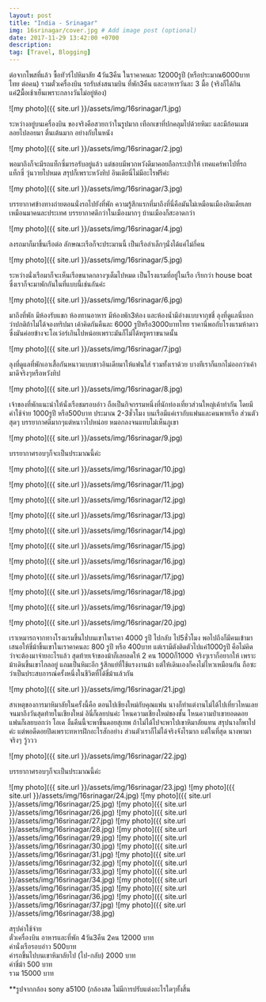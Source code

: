 ```yaml
---
layout: post
title: "India - Srinagar"
img: 16srinagar/cover.jpg # Add image post (optional)
date: 2017-11-29 13:42:00 +0700
description:
tag: [Travel, Blogging]
---
```


ต่อจากโพสที่แล้ว ซื้อทัวร์ไปหิมาลัย 4วัน3คืน ในราคาคนละ 12000รูปี (หรือประมาณ6000บาทไทย ต่อคน) รวมตั๋วเครื่องบิน รถรับส่งสนามบิน ที่พัก3คืน และอาหารวันละ 3 มื้อ (จริงก็ได้กินแค่2มื้อเช้าเย็นเพราะกลางวันไม่อยู่ห้อง)

![my photo]({{ site.url }}/assets/img/16srinagar/1.jpg)

ระหว่างอยู่บนเครื่องบิน ของจริงคือสวยกว่าในรูปมาก เทือกเขาที่ปกคลุมไปด้วยหิมะ และมีก้อนเมฆลอยไปลอยมา ตื่นเต้นมาก อย่างกับในหนัง

![my photo]({{ site.url }}/assets/img/16srinagar/2.jpg)

พอมาถึงก็จะมีรถแท็กซี่มารอรับอยู่แล้ว แต่ชอบมีพวกหวังดีมาคอยถือกระเป๋าให้ เทคแคร์พาไปที่รถแท็กซี่ วุ่นวายไปหมด สรุปก็เพราะหวังทิป  อินเดียนี่ไม่มีอะไรฟรีค่ะ

![my photo]({{ site.url }}/assets/img/16srinagar/3.jpg)

บรรยากาศข้างทางถ่ายตอนนั่งรถไปยังที่พัก ความรู้สึกแรกที่มาถึงที่นี่คือมันไม่เหมือนเมืองอินเดียเลย เหมือนมาคนละประเทศ บรรยากาศดีกว่าในเมืองมากๆ บ้านเมืองก็สะอาดกว่า

![my photo]({{ site.url }}/assets/img/16srinagar/4.jpg)

ลงรถมาก็มาขึ้นเรือต่อ ลักษณะเรือก็จะประมานนี้ เป็นเรือลำเล็กๆนั่งได้แค่ไม่กี่คน

![my photo]({{ site.url }}/assets/img/16srinagar/5.jpg)

ระหว่างนั่งเรือมาก็จะเห็นเรือขนาดกลางๆเต็มไปหมด เป็นโรงแรมที่อยู่ในเรือ เรียกว่า house boat ซึ่งเราก็จะมาพักกันในที่แบบนี้เช่นกันค่ะ

![my photo]({{ site.url }}/assets/img/16srinagar/6.jpg)

มาถึงที่พัก มีห้องรับแขก ห้องทานอาหาร มีห้องพัก3ห้อง และห้องน้ำมีอ่างแบบจากุชชี่ ลุงที่ดูแลนี่บอกว่าปกติถ้าไม่ได้จองทริปมา เค้าคิดกันคืนละ 6000 รูปีหรือ3000บาทไทย ราคานี่พอกับโรงแรมห้าดาว ซึ่งมันค่อยข้างจะโอเว่อร์เกินไปหน่อยเพราะมันก็ไม่ได้หรูหราขนาดนั้น

![my photo]({{ site.url }}/assets/img/16srinagar/7.jpg)

ลุงที่ดูแลที่พักเอาเสื้อกันหนาวแบบชาวอินเดียมาให้แฟนใส่ รวมทั้งเราด้วย บางทีเราก็แยกไม่ออกว่าเค้ามาดีจริงๆหรือหวังทิป

![my photo]({{ site.url }}/assets/img/16srinagar/8.jpg)

เจ้าของที่พักแนะนำให้นั่งเรือชมรอบอ่าว ถือเป็นกิจกรรมหนึ่งที่นักท่องเที่ยวส่วนใหญ่เค้าทำกัน โดยมีค่าใช้จ่าย 1000รูปี หรือ500บาท ประมาณ 2-3ชั่วโมง บนเรือมีแค่เรากับแฟนและคนพายเรือ ส่วนตัวสุดๆ บรรยากาศดีมากๆแต่หนาวไปหน่อย หมอกลงจนแทบไม่เห็นภูเขา

![my photo]({{ site.url }}/assets/img/16srinagar/9.jpg)

บรรยากาศรอบๆก็จะเป็นประมาณนี้ค่ะ

![my photo]({{ site.url }}/assets/img/16srinagar/10.jpg)

![my photo]({{ site.url }}/assets/img/16srinagar/11.jpg)

![my photo]({{ site.url }}/assets/img/16srinagar/12.jpg)

![my photo]({{ site.url }}/assets/img/16srinagar/13.jpg)

![my photo]({{ site.url }}/assets/img/16srinagar/14.jpg)

![my photo]({{ site.url }}/assets/img/16srinagar/15.jpg)

![my photo]({{ site.url }}/assets/img/16srinagar/16.jpg)

![my photo]({{ site.url }}/assets/img/16srinagar/17.jpg)

![my photo]({{ site.url }}/assets/img/16srinagar/18.jpg)

![my photo]({{ site.url }}/assets/img/16srinagar/19.jpg)

![my photo]({{ site.url }}/assets/img/16srinagar/20.jpg)

 เราเหมารถจากทางโรงแรมขึ้นไปบนเขาในราคา 4000 รูปี ไปกลับ ไป5ชั่วโมง พอไปถึงก็มีคนเข้ามาเสนอให้ขี่ม้าขึ้นเขาในเราคาคนละ 800 รูปี หรือ 400บาท แต่เรามีตังติดตัวไปแค่1000รูปี คือไม่คิดว่าจะต้องมาจ่ายอะไรแล้ว สุดท้ายเจ้าของม้าก็เลยลดให้ 2 คน 1000ก็1000  จริงๆเราก็อยากให้ เพราะม้าเดินขึ้นเขาไกลอยู่ แถมเป็นหิมะอีก รู้สึกแย่ที่ใช้แรงงานม้า แต่ให้เดินเองก็คงไม่ไหวเหมือนกัน ถือซะว่าเป็นประสบการณ์ครั้งหนึ่งในชีวิตที่ได้ขี่ม้าแล้วกัน

![my photo]({{ site.url }}/assets/img/16srinagar/21.jpg)

สาเหตุของการมาหิมาลัยในครั้งนี้คือ ตอนไปเชียงใหม่กับคุณแฟน นางก็ทำแต่งานไม่ได้ไปเที่ยวไหนเลย จนมาถึงวันสุดท้ายในเชียงใหม่ อินี่ก็เลยบ่นค่ะ ไหนความเชียงใหม่ของชั้น ไหนความป่าเขายอดดอย แฟนก็เลยบอกว่า โอเค งั้นคืนนี้จะพาขี้นดอยสุเทพ ถ้าไม่ได้ไปจะพาไปเขาหิมาลัยแทน สรุปนางก็พาไปค่ะ แต่พอดีดอยปิดเพราะทหารฝึกอะไรสักอย่าง ส่วนตัวเราก็ไม่ได้จริงจังไรมาก แต่ในที่สุด นางพามาจริงๆ วู้ววว

![my photo]({{ site.url }}/assets/img/16srinagar/22.jpg)

บรรยากาศรอบๆก็จะเป็นประมาณนี้ค่ะ

![my photo]({{ site.url }}/assets/img/16srinagar/23.jpg)
![my photo]({{ site.url }}/assets/img/16srinagar/24.jpg)
![my photo]({{ site.url }}/assets/img/16srinagar/25.jpg)
![my photo]({{ site.url }}/assets/img/16srinagar/26.jpg)
![my photo]({{ site.url }}/assets/img/16srinagar/27.jpg)
![my photo]({{ site.url }}/assets/img/16srinagar/28.jpg)
![my photo]({{ site.url }}/assets/img/16srinagar/29.jpg)
![my photo]({{ site.url }}/assets/img/16srinagar/30.jpg)
![my photo]({{ site.url }}/assets/img/16srinagar/31.jpg)
![my photo]({{ site.url }}/assets/img/16srinagar/32.jpg)
![my photo]({{ site.url }}/assets/img/16srinagar/33.jpg)
![my photo]({{ site.url }}/assets/img/16srinagar/34.jpg)
![my photo]({{ site.url }}/assets/img/16srinagar/35.jpg)
![my photo]({{ site.url }}/assets/img/16srinagar/36.jpg)
![my photo]({{ site.url }}/assets/img/16srinagar/37.jpg)
![my photo]({{ site.url }}/assets/img/16srinagar/38.jpg)

สรุปค่าใช้จ่าย  
ตั๋วเครื่องบิน อาหารและที่พัก 4วัน3คืน 2คน 12000 บาท  
ค่านั่งเรือรอบอ่าว 500บาท  
ค่ารถขึ้นไปบนเขาหิมาลัยไป (ไป-กลับ) 2000 บาท  
ค่าขี่ม้า 500 บาท  
รวม 15000 บาท  



**รูปจากกล้อง sony a5100 (กล้องสด ไม่มีการปรับแต่งอะไรใดๆทั้งสิ้น
